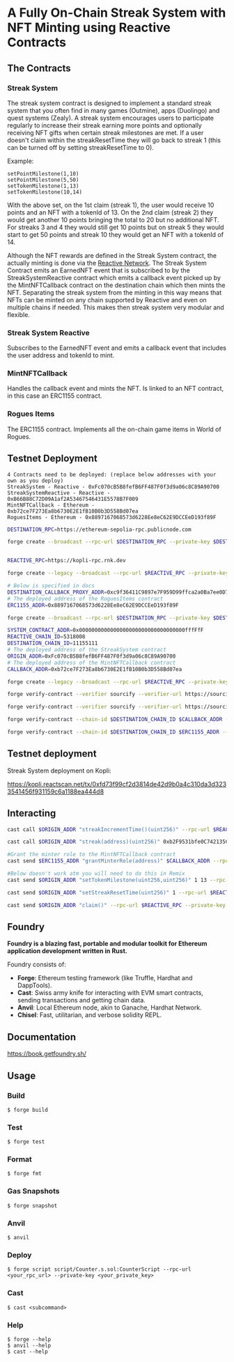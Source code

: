 # A Fully On-Chain Streak System with NFT Minting using Reactive Contracts


## The Contracts

### Streak System
The streak system contract is designed to implement a standard streak system that you often find in many games (Outmine), apps (Duolingo) and quest systems (Zealy). A streak system encourages users to participate regularly to increase their streak earning more points and optionally receiving NFT gifts when certain streak milestones are met. If a user doesn't claim within the streakResetTime they will go back to streak 1 (this can be turned off by setting streakResetTime to 0).

Example:
```code
setPointMilestone(1,10)
setPointMilestone(5,50)
setTokenMilestone(1,13)
setTokenMilestone(10,14)
```
With the above set, on the 1st claim (streak 1), the user would receive 10 points and an NFT with a tokenId of 13. On the 2nd claim (streak 2) they would get another 10 points bringing the total to 20 but no additional NFT. For streaks 3 and 4 they would still get 10 points but on streak 5 they would start to get 50 points and streak 10 they would get an NFT with a tokenId of 14.

Although the NFT rewards are defined in the Streak System contract, the actually minting is done via the [Reactive Network](https://reactive.network/). The Streak System Contract emits an EarnedNFT event that is subscribed to by the StreakSystemReactive contract which emits a callback event picked up by the MintNFTCallback contract on the destination chain which then mints the NFT. Separating the streak system from the minting in this way means that NFTs can be minted on any chain supported by Reactive and even on multiple chains if needed. This makes then streak system very modular and flexible.

### Streak System Reactive
Subscribes to the EarnedNFT event and emits a callback event that includes the user address and tokenId to mint.

### MintNFTCallback
Handles the callback event and mints the NFT. Is linked to an NFT contract, in this case an ERC1155 contract.

### Rogues Items
The ERC1155 contract. Implements all the on-chain game items in World of Rogues.

## Testnet Deployment
```
4 Contracts need to be deployed: (replace below addresses with your own as you deploy)
StreakSystem - Reactive - 0xFc070cB5B8fefB6FF487F0f3d9a06c8C89A90700
StreakSystemReactive - Reactive - 0xB66B88C72D09A1af2A53467546431E5578B7F009
MintNFTCallback - Ethereum - 0xb72ce7F273Ea8b6730E2E1fB10B0b3D558Bd07ea
RoguesItems - Ethereum - 0x8897167068573d6228Ee8eC62E9DCCEeD193f89F
```

```bash
DESTINATION_RPC=https://ethereum-sepolia-rpc.publicnode.com

forge create --broadcast --rpc-url $DESTINATION_RPC --private-key $DESTINATION_PRIVATE_KEY src/RoguesItems.sol:RoguesItems


REACTIVE_RPC=https://kopli-rpc.rnk.dev

forge create --legacy --broadcast --rpc-url $REACTIVE_RPC --private-key $REACTIVE_PRIVATE_KEY src/StreakSystem.sol:StreakSystem

# Below is specified in docs
DESTINATION_CALLBACK_PROXY_ADDR=0xc9f36411C9897e7F959D99ffca2a0Ba7ee0D7bDA
# The deployed address of the RoguesItems contract
ERC1155_ADDR=0x8897167068573d6228Ee8eC62E9DCCEeD193f89F

forge create --broadcast --rpc-url $DESTINATION_RPC --private-key $DESTINATION_PRIVATE_KEY src/MintNFTCallback.sol:MintNFTCallback --value 0.05ether --constructor-args $DESTINATION_CALLBACK_PROXY_ADDR $ERC1155_ADDR

SYSTEM_CONTRACT_ADDR=0x0000000000000000000000000000000000fffFfF
REACTIVE_CHAIN_ID=5318008
DESTINATION_CHAIN_ID=11155111
# The deployed address of the StreakSystem contract
ORIGIN_ADDR=0xFc070cB5B8fefB6FF487F0f3d9a06c8C89A90700
# The deployed address of the MintNFTCallback contract
CALLBACK_ADDR=0xb72ce7F273Ea8b6730E2E1fB10B0b3D558Bd07ea

forge create --legacy --broadcast --rpc-url $REACTIVE_RPC --private-key $REACTIVE_PRIVATE_KEY src/StreakSystemReactive.sol:StreakSystemReactive --value 0.01ether --constructor-args $SYSTEM_CONTRACT_ADDR $REACTIVE_CHAIN_ID $DESTINATION_CHAIN_ID $ORIGIN_ADDR $CALLBACK_ADDR

forge verify-contract --verifier sourcify --verifier-url https://sourcify.rnk.dev/ --chain-id $REACTIVE_CHAIN_ID $ORIGIN_ADDR StreakSystem

forge verify-contract --verifier sourcify --verifier-url https://sourcify.rnk.dev/ --chain-id $REACTIVE_CHAIN_ID 0xB66B88C72D09A1af2A53467546431E5578B7F009 StreakSystemReactive

forge verify-contract --chain-id $DESTINATION_CHAIN_ID $CALLBACK_ADDR --etherscan-api-key $ETHERSCAN_API_KEY MintNFTCallback

forge verify-contract --chain-id $DESTINATION_CHAIN_ID $ERC1155_ADDR --etherscan-api-key $ETHERSCAN_API_KEY RoguesItems

```
## Testnet deployment
Streak System deployment on Kopli:

https://kopli.reactscan.net/tx/0xfd73f99cf2d3814de42d9b0a4c310da3d3233541456f931159c6a1188ea444d8

## Interacting

```bash
cast call $ORIGIN_ADDR "streakIncrementTime()(uint256)" --rpc-url $REACTIVE_RPC

cast call $ORIGIN_ADDR "streak(address)(uint256)" 0xb2F9531bfe0C742135C7D3ad9038d298616a65A9 --rpc-url $REACTIVE_RPC

#Grant the minter role to the MintNFTCallback contract
cast send $ERC1155_ADDR "grantMinterRole(address)" $CALLBACK_ADDR --rpc-url $DESTINATION_RPC --private-key $DESTINATION_PRIVATE_KEY

#Below doesn't work atm you will need to do this in Remix
cast send $ORIGIN_ADDR "setTokenMilestone(uint256,uint256)" 1 13 --rpc-url $REACTIVE_RPC --private-key $REACTIVE_PRIVATE_KEY

cast send $ORIGIN_ADDR "setStreakResetTime(uint256)" 1 --rpc-url $REACTIVE_RPC --private-key $REACTIVE_PRIVATE_KEY

cast send $ORIGIN_ADDR "claim()" --rpc-url $REACTIVE_RPC --private-key $REACTIVE_PRIVATE_KEY

```

## Foundry

**Foundry is a blazing fast, portable and modular toolkit for Ethereum application development written in Rust.**

Foundry consists of:

-   **Forge**: Ethereum testing framework (like Truffle, Hardhat and DappTools).
-   **Cast**: Swiss army knife for interacting with EVM smart contracts, sending transactions and getting chain data.
-   **Anvil**: Local Ethereum node, akin to Ganache, Hardhat Network.
-   **Chisel**: Fast, utilitarian, and verbose solidity REPL.

## Documentation

https://book.getfoundry.sh/

## Usage

### Build

```shell
$ forge build
```

### Test

```shell
$ forge test
```

### Format

```shell
$ forge fmt
```

### Gas Snapshots

```shell
$ forge snapshot
```

### Anvil

```shell
$ anvil
```

### Deploy

```shell
$ forge script script/Counter.s.sol:CounterScript --rpc-url <your_rpc_url> --private-key <your_private_key>
```

### Cast

```shell
$ cast <subcommand>
```

### Help

```shell
$ forge --help
$ anvil --help
$ cast --help
```
